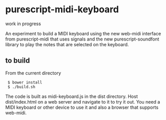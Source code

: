 purescript-midi-keyboard
========================

work in progress

An experiment to build a MIDI keyboard using the new web-midi interface from purescript-midi that uses signals and the new purescript-soundfont library to play the notes that are selected on the keyboard.


## to build

From the current directory

     $ bower install
     $ ./build.sh

The code is built as midi-keyboard.js in the dist directory. Host dist/index.html on a web server and navigate to it to try it out.  You need a MIDI keyboard or other device to use it and also a browser that supports web-midi.

